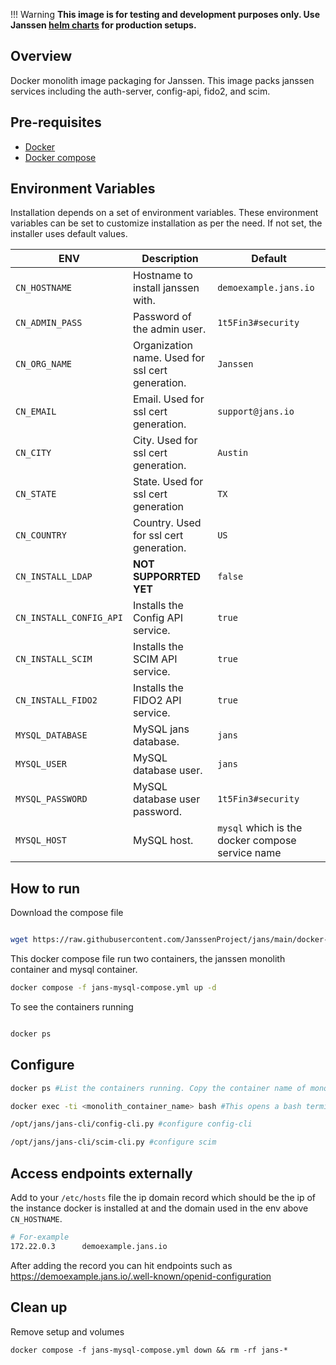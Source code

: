 !!! Warning 
    **This image is for testing and development purposes only. Use Janssen [helm charts](../charts) for production setups.**

## Overview

Docker monolith image packaging for Janssen. This image packs janssen services including the auth-server, config-api, fido2, and scim.

## Pre-requisites

- [Docker](https://docs.docker.com/install)
- [Docker compose](https://docs.docker.com/compose/install/)


## Environment Variables

Installation depends on a set of environment variables. These environment variables can be set to customize installation as per the need. If not set, the installer uses default values.

| ENV                     | Description                                      | Default                                          |
|-------------------------|--------------------------------------------------|--------------------------------------------------|
| `CN_HOSTNAME`           | Hostname to install janssen with.                | `demoexample.jans.io`                            |
| `CN_ADMIN_PASS`         | Password of the admin user.                      | `1t5Fin3#security`                               |
| `CN_ORG_NAME`           | Organization name. Used for ssl cert generation. | `Janssen`                                        |
| `CN_EMAIL`              | Email. Used for ssl cert generation.             | `support@jans.io`                                |
| `CN_CITY`               | City. Used for ssl cert generation.              | `Austin`                                         |
| `CN_STATE`              | State. Used for ssl cert generation              | `TX`                                             |
| `CN_COUNTRY`            | Country. Used for ssl cert generation.           | `US`                                             |
| `CN_INSTALL_LDAP`       | **NOT SUPPORRTED YET**                           | `false`                                          |
| `CN_INSTALL_CONFIG_API` | Installs the Config API service.                 | `true`                                           |
| `CN_INSTALL_SCIM`       | Installs the SCIM  API service.                  | `true`                                           |
| `CN_INSTALL_FIDO2`      | Installs the FIDO2 API service.                  | `true`                                           |
| `MYSQL_DATABASE`        | MySQL jans database.                             | `jans`                                           |
| `MYSQL_USER`            | MySQL database user.                             | `jans`                                           |
| `MYSQL_PASSWORD`        | MySQL database user password.                    | `1t5Fin3#security`                               |
| `MYSQL_HOST`            | MySQL host.                                      | `mysql` which is the docker compose service name |


## How to run

Download the compose file 

```bash

wget https://raw.githubusercontent.com/JanssenProject/jans/main/docker-jans-monolith/jans-mysql-compose.yml 
```

This docker compose file run two containers, the janssen monolith container and mysql container.

```bash
docker compose -f jans-mysql-compose.yml up -d
```

To see the containers running

```bash

docker ps
```

## Configure

```bash
docker ps #List the containers running. Copy the container name of monolith jans

docker exec -ti <monolith_container_name> bash #This opens a bash terminal in the running container

/opt/jans/jans-cli/config-cli.py #configure config-cli

/opt/jans/jans-cli/scim-cli.py #configure scim
```

## Access endpoints externally

Add to your `/etc/hosts` file the ip domain record which should be the ip of the instance docker is installed at and the domain used in the env above `CN_HOSTNAME`.

```bash
# For-example
172.22.0.3      demoexample.jans.io
```

After adding the record you can hit endpoints such as https://demoexample.jans.io/.well-known/openid-configuration

## Clean up

Remove setup and volumes

```
docker compose -f jans-mysql-compose.yml down && rm -rf jans-*
```
